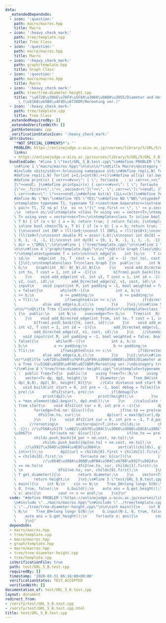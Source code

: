 ```yaml
---
data:
  _extendedDependsOn:
  - icon: ':question:'
    path: macro/macros.hpp
    title: Macro
  - icon: ':heavy_check_mark:'
    path: tree/template.cpp
    title: Tree Class
  - icon: ':question:'
    path: macro/macros.hpp
    title: Macro
  - icon: ':heavy_check_mark:'
    path: graph/template.hpp
    title: Graph Class
  - icon: ':question:'
    path: macro/macros.hpp
    title: Macro
  - icon: ':heavy_check_mark:'
    path: tree/tree-diameter-height.cpp
    title: "\u6728\u306E\u76F4\u5F84\u3068\u9AD8\u3055/Diameter and Height of a Tree\
      \ (\u5168\u65B9\u4F4D\u6728DP/Rerooting ver.)"
  - icon: ':heavy_check_mark:'
    path: tree/template.cpp
    title: Tree Class
  _extendedRequiredBy: []
  _extendedVerifiedWith: []
  _pathExtension: cpp
  _verificationStatusIcon: ':heavy_check_mark:'
  attributes:
    '*NOT_SPECIAL_COMMENTS*': ''
    PROBLEM: https://onlinejudge.u-aizu.ac.jp/courses/library/5/GRL/5/GRL_5_B
    links:
    - https://onlinejudge.u-aizu.ac.jp/courses/library/5/GRL/5/GRL_5_B
  bundledCode: "#line 1 \"test/GRL_5_B.test.cpp\"\n#define PROBLEM \"https://onlinejudge.u-aizu.ac.jp/courses/library/5/GRL/5/GRL_5_B\"\
    \n#line 1 \"macro/macros.hpp\"\n\n\n\n/*\n@title Macro\n@category template\n*/\n\
    #include <bits/stdc++.h>\nusing namespace std;\n#define rep(i,N) for(int i=0;i<int(N);++i)\n\
    #define rep1(i,N) for(int i=1;i<int(N);++i)\n#define all(a) (a).begin(),(a).end()\n\
    #define print(v) { cerr<<#v<<\": [ \"; for(auto _ : v) cerr<<_<<\", \"; cerr<<\"\
    ]\"<<endl; }\n#define printpair(v) { cerr<<#v<<\": [ \"; for(auto _ : v) cerr<<\"\
    {\"<<_.first<<\",\"<<_.second<<\"}\"<<\", \"; cerr<<\"]\"<<endl; }\n#define dump(x)\
    \ cerr<<#x<<\": \"<<x<<endl;\n#define bit(k) (1LL<<(k))\n#define Yes \"Yes\"\n\
    #define No \"No\"\n#define YES \"YES\"\n#define NO \"NO\"\ntypedef long long ll;\n\
    \ntemplate< typename T1, typename T2 >\nostream &operator<<(ostream &os, const\
    \ pair< T1, T2 >& p) {\n  os << \"{\" <<p.first << \", \" << p.second << \"}\"\
    ;\n  return os;\n}\ntemplate <class T> using vec = vector<T>;\ntemplate <class\
    \ T> using vvec = vector<vec<T>>;\n\ntemplate<class T> inline bool chmax(T& a,\
    \ T b) { if (a < b) { a = b; return true; } return false; }\ntemplate<class T>\
    \ inline bool chmin(T& a, T b) { if (a > b) { a = b; return true; } return false;\
    \ }\n\nconst int INF = (ll)1e9;\nconst ll INFLL = (ll)1e18+1;\nconst ll MOD =\
    \ (ll)1e9+7;\n\nconst double PI = acos(-1.0);\n\nconst int dx[8] = {1, 0, -1,\
    \ 0, 1, -1, -1, 1};\nconst int dy[8] = {0, 1, 0, -1, 1, 1, -1, -1};\nconst string\
    \ dir = \"DRUL\";\n\n\n#line 1 \"tree/template.cpp\"\n\n\n#line 1 \"graph/template.hpp\"\
    \n\n\n#line 4 \"graph/template.hpp\"\n\n/*\n@title Graph Class\n@category template\n\
    */\ntemplate<typename T = int>\nstruct edge{\n    int to;\n    T cost;\n    int\
    \ id;\n    edge(int _to, T _cost = 1, int _id = -1) :to(_to), cost(_cost), id(_id)\
    \ {}\n};\n\ntemplate<class T>\nclass Graph {\n  public:\n    int N;\n    vvec<edge<T>>\
    \ G;\n    Graph(int _N): N(_N),G(_N){\n    }\n    void add_Directed_edge(int from,\
    \ int to, T cost = 1, int id = -1){\n        G[from].push_back({to, cost, id});\n\
    \    }\n    void add_edge(int v1, int v2, T cost = 1, int id = -1){\n        add_Directed_edge(v1,\
    \ v2, cost, id);\n        add_Directed_edge(v2, v1, cost, id);\n    }\n    //standard\
    \ input\n    void input(int M, int padding = -1, bool weighted = false, bool directed\
    \ = false){\n        while(M--){\n            int a, b;\n            cin >> a\
    \ >> b;\n            a += padding;\n            b += padding;\n            T c\
    \ = T(1);\n            if(weighted)cin >> c;\n            if(directed)add_Directed_edge(a,b,c);\n\
    \            else add_edge(a,b,c);\n        }\n    }\n};\n\n#line 5 \"tree/template.cpp\"\
    \n\n/*\n@title Tree Class\n@category template\n*/\ntemplate<class T>\nclass Tree\
    \ {\n  public:\n    int N;\n    vvec<edge<T>> G;\n    Tree(int _N): N(_N),G(_N){\n\
    \    }\n    void add_Directed_edge(int from, int to, T cost = 1, int id = -1){\n\
    \        G[from].push_back({to, cost, id});\n    }\n    void add_edge(int v1,\
    \ int v2, T cost = 1, int id = -1){\n        add_Directed_edge(v1, v2, cost, id);\n\
    \        add_Directed_edge(v2, v1, cost, id);\n    }\n    //standard input\n \
    \   void input(int M, int padding = -1, bool weighted = false, bool directed =\
    \ false){\n        while(M--){\n            int a, b;\n            cin >> a >>\
    \ b;\n            a += padding;\n            b += padding;\n            T c =\
    \ T(1);\n            if(weighted)cin >> c;\n            if(directed)add_Directed_edge(a,b,c);\n\
    \            else add_edge(a,b,c);\n        }\n    }\n};\n\n\n#line 1 \"tree/tree-diameter-height.cpp\"\
    \n/*\n@title \u6728\u306E\u76F4\u5F84\u3068\u9AD8\u3055/Diameter and Height of\
    \ a Tree (\u5168\u65B9\u4F4D\u6728DP/Rerooting ver.)\n@category tree\n@docs ../docs/tree/tree-diameter-height.md\n\
    */\n#line 8 \"tree/tree-diameter-height.cpp\"\n\ntemplate<typename T>\nclass Tree_DH\
    \ :  public Tree<T>{\n  public:\n    using Tree<T>::N;\n    using Tree<T>::G;\n\
    \    vector<T> dp, dp2, height;\n    T diameter;\n    Tree_DH(int _N):Tree<T>::Tree(_N),\
    \ dp(_N,0), dp2(_N), height(_N){}\n    //Calc distance and start Rerooting\n \
    \   void build(int start = 0, int pre = -1, bool debug = false){\n        dfs1(start,\
    \ pre);\n        dfs2(start, pre);\n        if(debug){\n            print(dp);\n\
    \            print(dp2);\n            print(height);\n        }\n        diameter\
    \ = *max_element(dp2.begin(), dp2.end());\n    }\n    //calculate the distance\
    \ from start\n    void dfs1(int cur = 0, int pre = -1){\n        dp[cur] = 0;\n\
    \        for(edge<T>& ne: G[cur]){\n            if(ne.to == pre)continue;\n  \
    \          dfs1(ne.to, cur);\n            dp[cur] = max(dp[cur],dp[ne.to] + ne.cost);\n\
    \        }\n    }\n    void dfs2(int cur = 0, int pre = -1, T d_par = 0){\n  \
    \      //rerooting\n        vector<pair<T,int>> childs;\n        childs.push_back({0,\
    \ -1}); //\u756A\u5175 \u6B21\u6570\u304C1\u3060\u3068\u58CA\u308C\u308B\u306E\
    \u3067\n        for(auto ne: G[cur]){\n            if(ne.to == pre)\n        \
    \        childs.push_back({d_par + ne.cost, ne.to});\n            else \n    \
    \            childs.push_back({dp[ne.to] + ne.cost, ne.to});\n        }\n    \
    \    //\u5927\u304D\u3044\u4E8C\u3064\n        sort(all(childs), greater<pair<T,\
    \ int>>());\n        dp2[cur] = childs[0].first + childs[1].first;\n        height[cur]\
    \ = childs[0].first;\n        for(auto ne: G[cur]){\n            if(ne.to == pre)continue;\n\
    \            //\u964D\u308A\u308B\u8FBA\u304C\u6700\u5927\u5024\n            if(childs[0].second\
    \ == ne.to)\n                dfs2(ne.to, cur, childs[1].first);\n            else\
    \ \n                dfs2(ne.to, cur, childs[0].first);\n        }\n    }\n   \
    \ T get_diameter(){\n        return diameter;\n    }\n    vector<T> get_height(){\n\
    \        return height;\n    }\n};\n#line 5 \"test/GRL_5_B.test.cpp\"\n\n\nint\
    \ main(){\n    int N;\n    cin >> N;\n    Tree_DH<long long> G(N);\n    G.input(N-1,\
    \ 0, true, false);\n    G.build();\n    auto ans = G.get_height();\n    for(auto\
    \ x: ans){\n        cout << x << endl;\n    }\n}\n"
  code: "#define PROBLEM \"https://onlinejudge.u-aizu.ac.jp/courses/library/5/GRL/5/GRL_5_B\"\
    \n#include \"../macro/macros.hpp\"\n#include \"../tree/template.cpp\"\n#include\
    \ \"../tree/tree-diameter-height.cpp\"\n\n\nint main(){\n    int N;\n    cin >>\
    \ N;\n    Tree_DH<long long> G(N);\n    G.input(N-1, 0, true, false);\n    G.build();\n\
    \    auto ans = G.get_height();\n    for(auto x: ans){\n        cout << x << endl;\n\
    \    }\n}"
  dependsOn:
  - macro/macros.hpp
  - tree/template.cpp
  - macro/macros.hpp
  - graph/template.hpp
  - macro/macros.hpp
  - tree/tree-diameter-height.cpp
  - tree/template.cpp
  isVerificationFile: true
  path: test/GRL_5_B.test.cpp
  requiredBy: []
  timestamp: '2020-03-31 06:16:00+09:00'
  verificationStatus: TEST_ACCEPTED
  verifiedWith: []
documentation_of: test/GRL_5_B.test.cpp
layout: document
redirect_from:
- /verify/test/GRL_5_B.test.cpp
- /verify/test/GRL_5_B.test.cpp.html
title: test/GRL_5_B.test.cpp
---
```

